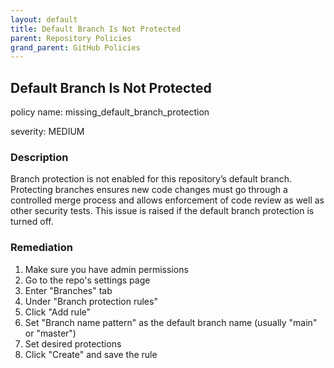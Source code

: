 ```yaml
---
layout: default
title: Default Branch Is Not Protected
parent: Repository Policies
grand_parent: GitHub Policies
---
```



## Default Branch Is Not Protected
policy name: missing_default_branch_protection

severity: MEDIUM

### Description
Branch protection is not enabled for this repository’s default branch. Protecting branches ensures new code changes must go through a controlled merge process and allows enforcement of code review as well as other security tests. This issue is raised if the default branch protection is turned off.


### Remediation
1. Make sure you have admin permissions
2. Go to the repo's settings page
3. Enter "Branches" tab
4. Under "Branch protection rules"
5. Click "Add rule"
6. Set "Branch name pattern" as the default branch name (usually "main" or "master")
7. Set desired protections
8. Click "Create" and save the rule



